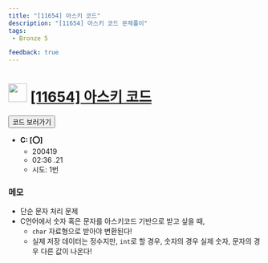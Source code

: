 ```yaml
---
title: "[11654] 아스키 코드"
description: "[11654] 아스키 코드 문제풀이"
tags: 
 - Bronze 5

feedback: true
---
```

<h1><img src="https://doky.space/assets/icpclev/b5.svg" height="37px"> <a href="http://icpc.me/11654">[11654] 아스키 코드</a></h1>

<a href="https://github.com/DokySp/acmicpc-practice/tree/master/11654"><button class="btn btn-info">코드 보러가기</button></a>

- **C: [:o:]**
  - 200419
  - 02:36 .21
  - 시도: 1번

### 메모
 - 단순 문자 처리 문제
 - C언어에서 숫자 혹은 문자를 아스키코드 기반으로 받고 싶을 때,
    - `char` 자료형으로 받아야 변환된다!
    - 실제 저장 데이터는 정수지만, `int`로 할 경우, 숫자의 경우 실제 숫자, 문자의 경우 다른 값이 나온다!
